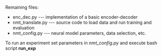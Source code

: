 Remaining files:
- enc_dec.py    --- implementation of a basic encoder-decoder
- nmt_translate.py --- source code to load data and run training and evaluation
- nmt_config.py       --- neural model parameters, data selection, etc.

To run an experiment set parameters in *nmt_config.py* and execute bash script **run_exp**




